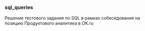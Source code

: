 ### sql_queries

Решение тестового задания по SQL в рамках собеседования на позицию Продуктового аналитика в OK.ru
